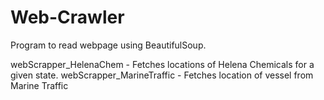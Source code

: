 # Web-Crawler
Program to read webpage using BeautifulSoup.

webScrapper_HelenaChem - Fetches locations of Helena Chemicals for a given state.
webScrapper_MarineTraffic - Fetches location of vessel from Marine Traffic

